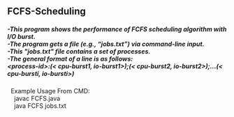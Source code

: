 ## FCFS-Scheduling
##### -This program shows the performance of FCFS scheduling algorithm with I/O burst.<br/>-The program gets a file (e.g., “jobs.txt”) via command-line input.<br/>-This "jobs.txt" file contains a set of processes.<br/>-The general format of a line is as follows:<br/>\<process-id>:(< cpu-burst1, io-burst1>);(< cpu-burst2, io-burst2>);...(< cpu-bursti, io-bursti>)
&nbsp;&nbsp;Example Usage From CMD:<br/>&nbsp;&nbsp;&nbsp;&nbsp;javac FCFS.java<br/>&nbsp;&nbsp;&nbsp;&nbsp;java FCFS jobs.txt
